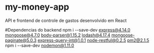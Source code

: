 # my-money-app
API e frontend de controle de gastos desenvolvido em React

#Dependencias do backend
npm i --save-dev express@4.14.0 mongoose@4.7.0 body-parser@1.15.2 lodash@4.17.4 mongoose-paginate@5.0.3 express-query-int@1.0.1 node-restful@0.2.5 pm2@2.1.5
npm i --save-dev nodemon@1.11.0
